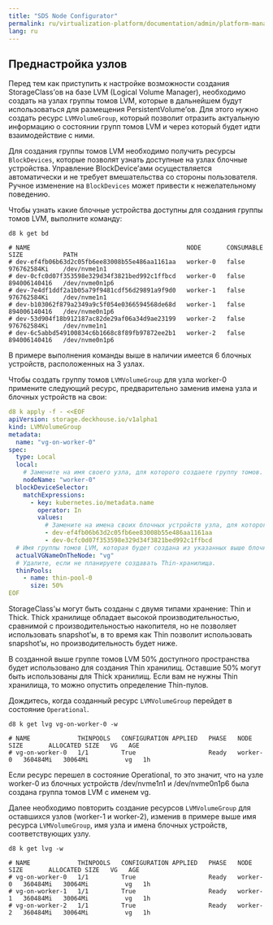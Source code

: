 ```yaml
---
title: "SDS Node Configurator"
permalink: ru/virtualization-platform/documentation/admin/platform-management/storage/sds/lvm-configurator.html
lang: ru
---
```


## Преднастройка узлов

Перед тем как приступить к настройке возможности создания StorageClass’ов на базе LVM (Logical Volume Manager), 
необходимо создать на узлах группы томов LVM, которые в дальнейшем будут использоваться для размещения PersistentVolume’ов.
Для этого нужно создать ресурс `LVMVolumeGroup`, который позволит отразить актуальную информацию
о состоянии групп томов LVM и через который будет идти взаимодействие с ними.

Для создания группы томов LVM необходимо получить ресурсы `BlockDevices`, которые позволят узнать доступные на узлах 
блочные устройства. Управление BlockDevice’ами осуществляется автоматически и не требует вмешательства со стороны пользователя. 
Ручное изменение на `BlockDevices` может привести к нежелательному поведению. 

Чтобы узнать какие блочные устройства доступны для создания группы томов LVM, выполните команду:

```shell
d8 k get bd

# NAME                                           NODE       CONSUMABLE   SIZE           PATH
# dev-ef4fb06b63d2c05fb6ee83008b55e486aa1161aa   worker-0   false        976762584Ki    /dev/nvme1n1
# dev-0cfc0d07f353598e329d34f3821bed992c1ffbcd   worker-0   false        894006140416   /dev/nvme0n1p6
# dev-7e4df1ddf2a1b05a79f9481cdf56d29891a9f9d0   worker-1   false        976762584Ki    /dev/nvme1n1
# dev-b103062f879a2349a9c5f054e0366594568de68d   worker-1   false        894006140416   /dev/nvme0n1p6
# dev-53d904f18b912187ac82de29af06a34d9ae23199   worker-2   false        976762584Ki    /dev/nvme1n1
# dev-6c5abbd549100834c6b1668c8f89fb97872ee2b1   worker-2   false        894006140416   /dev/nvme0n1p6
```

В примере выполнения команды выше в наличии имеется 6 блочных устройств, расположенных на 3 узлах.

Чтобы создать группу томов `LVMVolumeGroup` для узла worker-0 примените следующий ресурс, предварительно заменив имена 
узла и блочных устройств на свои:

```yaml
d8 k apply -f - <<EOF
apiVersion: storage.deckhouse.io/v1alpha1
kind: LVMVolumeGroup
metadata:
  name: "vg-on-worker-0"
spec:
  type: Local
  local:
    # Замените на имя своего узла, для которого создаете группу томов. 
    nodeName: "worker-0"
  blockDeviceSelector:
    matchExpressions:
      - key: kubernetes.io/metadata.name
        operator: In
        values:
          # Замените на имена своих блочных устройств узла, для которого создаете группу томов. 
          - dev-ef4fb06b63d2c05fb6ee83008b55e486aa1161aa
          - dev-0cfc0d07f353598e329d34f3821bed992c1ffbcd
  # Имя группы томов LVM, которая будет создана из указанных выше блочных устройств на выбранном узле.
  actualVGNameOnTheNode: "vg"
  # Удалите, если не планируете создавать Thin-хранилища. 
  thinPools:
    - name: thin-pool-0
      size: 50%
EOF
```

StorageClass'ы могут быть созданы с двумя типами хранение: Thin и Thick. Thick хранилище обладает высокой
производительностью, сравнимой с производительностью накопителя, но не позволяет использовать snapshot’ы,
в то время как Thin позволит использовать snapshot’ы, но производительность будет ниже. 

В созданной выше группе томов LVM 50% доступного пространства будет использовано для создания Thin хранилищ. Оставшие 50% 
могут быть использованы для Thick хранилищ. Если вам не нужны Thin хранилища, то можно опустить определение Thin-пулов.

Дождитесь, когда созданный ресурс `LVMVolumeGroup` перейдет в состояние `Operational`.

```shell
d8 k get lvg vg-on-worker-0 -w

# NAME             THINPOOLS   CONFIGURATION APPLIED   PHASE   NODE       SIZE       ALLOCATED SIZE   VG   AGE
# vg-on-worker-0   1/1         True                    Ready   worker-0   360484Mi   30064Mi          vg   1h
```

Если ресурс перешел в состояние Operational, то это значит, что на узле worker-0
из блочных устройств /dev/nvme1n1 и /dev/nvme0n1p6 была создана группа томов LVM с именем vg.

Далее необходимо повторить создание ресурсов `LVMVolumeGroup` для оставшихся узлов (worker-1 и worker-2),
изменив в примере выше имя ресурса `LVMVolumeGroup`, имя узла и имена блочных устройств, соответствующих узлу.

```shell
d8 k get lvg -w

# NAME             THINPOOLS   CONFIGURATION APPLIED   PHASE   NODE       SIZE       ALLOCATED SIZE   VG   AGE
# vg-on-worker-0   1/1         True                    Ready   worker-0   360484Mi   30064Mi          vg   1h
# vg-on-worker-1   1/1         True                    Ready   worker-1   360484Mi   30064Mi          vg   1h
# vg-on-worker-2   1/1         True                    Ready   worker-2   360484Mi   30064Mi          vg   1h
```
